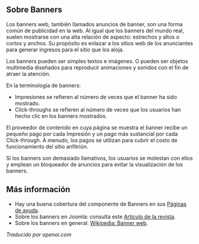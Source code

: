 <!-- Filename: J4.x:Banners / Display title: Banderas  -->

## Sobre Banners

Los banners web, también llamados anuncios de banner, son una forma común de publicidad en la web. Al igual que los banners del mundo real, suelen mostrarse con una alta relación de aspecto: estrechos y altos o cortos y anchos. Su propósito es enlazar a los sitios web de los anunciantes para generar ingresos para el sitio que los aloja.

Los banners pueden ser simples textos e imágenes. O pueden ser objetos multimedia diseñados para reproducir animaciones y sonidos con el fin de atraer la atención.

En la terminología de banners:

* Impresiones se refieren al número de veces que el banner ha sido mostrado.
* Click-throughs se refieren al número de veces que los usuarios han hecho clic en los banners mostrados.

El proveedor de contenido en cuya página se muestra el banner recibe un pequeño pago por cada Impresión y un pago más sustancial por cada Click-through. A menudo, los pagos se utilizan para cubrir el costo de funcionamiento del sitio anfitrión.

Si los banners son demasiado llamativos, los usuarios se molestan con ellos y emplean un bloqueador de anuncios para evitar la visualización de los banners.  

## Más información

* Hay una buena cobertura del componente de Banners en sus [Páginas de ayuda](jdocmanual?article=help/banners/banners).
* Sobre los banners en Joomla: consulta este [Artículo de la revista](https://magazine.joomla.org/all-issues/september/explore-the-core-joomla-4-banner-manager).
* Sobre los banners en general: [Wikipedia: Banner web](https://en.wikipedia.org/wiki/Web_banner).

*Traducido por openai.com*

